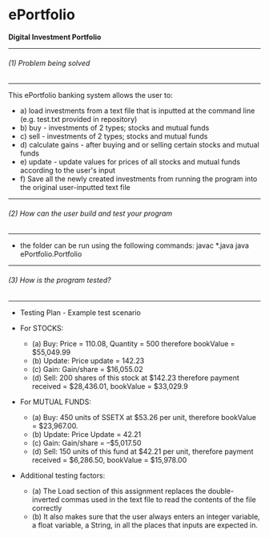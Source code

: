 # ePortfolio
**Digital Investment Portfolio**

********************************************************************
###### (1) Problem being solved
********************************************************************
  This ePortfolio banking system allows the user to:
* a) load investments from a text file that is inputted at the command line (e.g. test.txt provided in repository)
* b) buy - investments of 2 types; stocks and mutual funds
* c) sell - investments of 2 types; stocks and mutual funds
* d) calculate gains - after buying and or selling certain stocks and mutual funds
* e) update - update values for prices of all stocks and mutual funds according to the user's input
* f) Save all the newly created investments from running the program into the original user-inputted text file

********************************************************************
###### (2) How can the user build and test your program
********************************************************************
- the folder can be run using the following commands:
  javac *.java
  java ePortfolio.Portfolio

********************************************************************
###### (3) How is the program tested?
********************************************************************
- Testing Plan - Example test scenario
* For STOCKS:
  * (a) Buy: Price = 110.08, Quantity = 500 therefore bookValue = $55,049.99
  * (b) Update: Price update = 142.23
  * (c) Gain: Gain/share = $16,055.02
  * (d) Sell: 200 shares of this stock at $142.23 therefore payment received = $28,436.01, bookValue =  $33,029.9

* For MUTUAL FUNDS:
  * (a) Buy: 450 units of SSETX at $53.26 per unit, therefore bookValue =  $23,967.00.
  * (b) Update: Price Update = 42.21
  * (c) Gain: Gain/share = –$5,017.50
  * (d) Sell:  150 units of this fund at $42.21 per unit, therefore payment received = $6,286.50, bookValue = $15,978.00

* Additional testing factors:
  * (a) The Load section of this assignment replaces the double-inverted commas used in the text file to read the contents of the file correctly
  * (b) It also makes sure that the user always enters an integer variable, a float variable, a String, in all the places that inputs are expected in.

